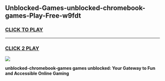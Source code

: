 
## Unblocked-Games-unblocked-chromebook-games-Play-Free-w9fdt
<h3>
<a href="https://premium76.site?title=unblocked-chromebook-games&ref=18A1">CLICK TO PLAY</a></h3>
<hr>

<h3>
<a href="https://premium76.site?title=unblocked-chromebook-games&ref=18A1">CLICK 2 PLAY</a>
  
</h3>

<a href="https://premium76.site?title=unblocked-chromebook-games&ref=18A1"><img src="https://clearcache.store/games.png"></a>


**unblocked-chromebook-games games unblocked: Your Gateway to Fun and Accessible Online Gaming**
